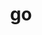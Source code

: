 ---
title: "go"
layout: cache
categories: [package, develop]
meta: {"compilers": ["apple-clang@=15.0.0", "gcc@=10.2.1", "gcc@=10.5.0", "gcc@=11.4.0", "gcc@=13.3.0", "gcc@=7.5.0"], "num_specs": 24, "num_specs_by_stack": {"developer-tools": 4, "developer-tools-aarch64-linux-gnu": 6, "developer-tools-darwin": 1, "developer-tools-manylinux2014": 1, "developer-tools-x86_64_v3-linux-gnu": 6, "hep": 6, "root": 24}, "oss": ["centos7", "rhel8", "ubuntu18.04", "ubuntu22.04", "ventura"], "platforms": ["darwin", "linux"], "stacks": ["developer-tools", "developer-tools-aarch64-linux-gnu", "developer-tools-darwin", "developer-tools-manylinux2014", "developer-tools-x86_64_v3-linux-gnu", "hep", "root"], "targets": ["aarch64", "x86_64_v3"], "versions": ["1.22.2", "1.22.4", "1.23.3", "1.23.4", "1.23.6", "1.24.0"]}
spec_details: [{"compiler": "apple-clang@=15.0.0", "hash": "u3nx5o5qss4lg74ypij5f4ktmpnr6bmv", "os": "ventura", "platform": "darwin", "size": "-", "stacks": ["developer-tools-darwin", "root"], "tarball": "https://binaries.spack.io/develop/build_cache/darwin-ventura-aarch64/apple-clang-15.0.0/go-1.23.3/darwin-ventura-aarch64-apple-clang-15.0.0-go-1.23.3-u3nx5o5qss4lg74ypij5f4ktmpnr6bmv.spack", "target": "aarch64", "variants": ["build_system=generic"], "versions": ["1.23.3"]}, {"compiler": "gcc@=10.2.1", "hash": "e4hvokiiliowhv5nmjr4gud5je3il4dl", "os": "centos7", "platform": "linux", "size": "-", "stacks": ["developer-tools-manylinux2014", "root"], "tarball": "https://binaries.spack.io/develop/build_cache/linux-centos7-x86_64_v3/gcc-10.2.1/go-1.23.3/linux-centos7-x86_64_v3-gcc-10.2.1-go-1.23.3-e4hvokiiliowhv5nmjr4gud5je3il4dl.spack", "target": "x86_64_v3", "variants": ["build_system=generic"], "versions": ["1.23.3"]}, {"compiler": "gcc@=10.5.0", "hash": "cbs7zlf7mf3ooqi2ihotldu4du4otvuw", "os": "centos7", "platform": "linux", "size": "-", "stacks": ["developer-tools-x86_64_v3-linux-gnu", "root"], "tarball": "https://binaries.spack.io/develop/build_cache/linux-centos7-x86_64_v3/gcc-10.5.0/go-1.23.6/linux-centos7-x86_64_v3-gcc-10.5.0-go-1.23.6-cbs7zlf7mf3ooqi2ihotldu4du4otvuw.spack", "target": "x86_64_v3", "variants": ["build_system=generic"], "versions": ["1.23.6"]}, {"compiler": "gcc@=10.5.0", "hash": "quuwnclkc6ck5ac7437ztpre6mdsa265", "os": "centos7", "platform": "linux", "size": "-", "stacks": ["developer-tools-x86_64_v3-linux-gnu", "root"], "tarball": "https://binaries.spack.io/develop/build_cache/linux-centos7-x86_64_v3/gcc-10.5.0/go-1.23.4/linux-centos7-x86_64_v3-gcc-10.5.0-go-1.23.4-quuwnclkc6ck5ac7437ztpre6mdsa265.spack", "target": "x86_64_v3", "variants": ["build_system=generic"], "versions": ["1.23.4"]}, {"compiler": "gcc@=10.5.0", "hash": "kvambwqtfkxa727qbsp64gcf5acnyxwk", "os": "centos7", "platform": "linux", "size": "-", "stacks": ["developer-tools-x86_64_v3-linux-gnu", "root"], "tarball": "https://binaries.spack.io/develop/build_cache/linux-centos7-x86_64_v3/gcc-10.5.0/go-1.23.4/linux-centos7-x86_64_v3-gcc-10.5.0-go-1.23.4-kvambwqtfkxa727qbsp64gcf5acnyxwk.spack", "target": "x86_64_v3", "variants": ["build_system=generic"], "versions": ["1.23.4"]}, {"compiler": "gcc@=10.5.0", "hash": "gtqpat6puoi3vpwvtd5m4dc7izw6kygw", "os": "centos7", "platform": "linux", "size": "-", "stacks": ["developer-tools-x86_64_v3-linux-gnu", "root"], "tarball": "https://binaries.spack.io/develop/build_cache/linux-centos7-x86_64_v3/gcc-10.5.0/go-1.24.0/linux-centos7-x86_64_v3-gcc-10.5.0-go-1.24.0-gtqpat6puoi3vpwvtd5m4dc7izw6kygw.spack", "target": "x86_64_v3", "variants": ["build_system=generic"], "versions": ["1.24.0"]}, {"compiler": "gcc@=10.5.0", "hash": "lxxv7wqoqn42ecnp4gbucih3rn7ktqdr", "os": "centos7", "platform": "linux", "size": "-", "stacks": ["developer-tools-x86_64_v3-linux-gnu", "root"], "tarball": "https://binaries.spack.io/develop/build_cache/linux-centos7-x86_64_v3/gcc-10.5.0/go-1.23.6/linux-centos7-x86_64_v3-gcc-10.5.0-go-1.23.6-lxxv7wqoqn42ecnp4gbucih3rn7ktqdr.spack", "target": "x86_64_v3", "variants": ["build_system=generic"], "versions": ["1.23.6"]}, {"compiler": "gcc@=10.5.0", "hash": "roixl47d33rhnityx22hvt25kffby4sy", "os": "centos7", "platform": "linux", "size": "-", "stacks": ["developer-tools-x86_64_v3-linux-gnu", "root"], "tarball": "https://binaries.spack.io/develop/build_cache/linux-centos7-x86_64_v3/gcc-10.5.0/go-1.23.4/linux-centos7-x86_64_v3-gcc-10.5.0-go-1.23.4-roixl47d33rhnityx22hvt25kffby4sy.spack", "target": "x86_64_v3", "variants": ["build_system=generic"], "versions": ["1.23.4"]}, {"compiler": "gcc@=13.3.0", "hash": "gv4lkyfhcfiozmegb4namm7tm3ktt3qz", "os": "rhel8", "platform": "linux", "size": "-", "stacks": ["developer-tools-aarch64-linux-gnu", "root"], "tarball": "https://binaries.spack.io/develop/build_cache/linux-rhel8-aarch64/gcc-13.3.0/go-1.23.6/linux-rhel8-aarch64-gcc-13.3.0-go-1.23.6-gv4lkyfhcfiozmegb4namm7tm3ktt3qz.spack", "target": "aarch64", "variants": ["build_system=generic"], "versions": ["1.23.6"]}, {"compiler": "gcc@=13.3.0", "hash": "ghtwubx4rbcnmaxosjxcdsjcnztos5qa", "os": "rhel8", "platform": "linux", "size": "-", "stacks": ["developer-tools-aarch64-linux-gnu", "root"], "tarball": "https://binaries.spack.io/develop/build_cache/linux-rhel8-aarch64/gcc-13.3.0/go-1.23.4/linux-rhel8-aarch64-gcc-13.3.0-go-1.23.4-ghtwubx4rbcnmaxosjxcdsjcnztos5qa.spack", "target": "aarch64", "variants": ["build_system=generic"], "versions": ["1.23.4"]}, {"compiler": "gcc@=13.3.0", "hash": "jjoyy5n4p4uijwfy7pg7zu34wb5nvacm", "os": "rhel8", "platform": "linux", "size": "-", "stacks": ["developer-tools-aarch64-linux-gnu", "root"], "tarball": "https://binaries.spack.io/develop/build_cache/linux-rhel8-aarch64/gcc-13.3.0/go-1.24.0/linux-rhel8-aarch64-gcc-13.3.0-go-1.24.0-jjoyy5n4p4uijwfy7pg7zu34wb5nvacm.spack", "target": "aarch64", "variants": ["build_system=generic"], "versions": ["1.24.0"]}, {"compiler": "gcc@=13.3.0", "hash": "efnmk6gksyz66wsrt36kcjukrafpuhyc", "os": "rhel8", "platform": "linux", "size": "-", "stacks": ["developer-tools-aarch64-linux-gnu", "root"], "tarball": "https://binaries.spack.io/develop/build_cache/linux-rhel8-aarch64/gcc-13.3.0/go-1.23.4/linux-rhel8-aarch64-gcc-13.3.0-go-1.23.4-efnmk6gksyz66wsrt36kcjukrafpuhyc.spack", "target": "aarch64", "variants": ["build_system=generic"], "versions": ["1.23.4"]}, {"compiler": "gcc@=13.3.0", "hash": "iiryplhefdeayuzlxz6ojbqyyr5retni", "os": "rhel8", "platform": "linux", "size": "-", "stacks": ["developer-tools-aarch64-linux-gnu", "root"], "tarball": "https://binaries.spack.io/develop/build_cache/linux-rhel8-aarch64/gcc-13.3.0/go-1.23.6/linux-rhel8-aarch64-gcc-13.3.0-go-1.23.6-iiryplhefdeayuzlxz6ojbqyyr5retni.spack", "target": "aarch64", "variants": ["build_system=generic"], "versions": ["1.23.6"]}, {"compiler": "gcc@=13.3.0", "hash": "j2kuwxxccsqskj7ly3cp7nkqzehxxjgm", "os": "rhel8", "platform": "linux", "size": "-", "stacks": ["developer-tools-aarch64-linux-gnu", "root"], "tarball": "https://binaries.spack.io/develop/build_cache/linux-rhel8-aarch64/gcc-13.3.0/go-1.23.4/linux-rhel8-aarch64-gcc-13.3.0-go-1.23.4-j2kuwxxccsqskj7ly3cp7nkqzehxxjgm.spack", "target": "aarch64", "variants": ["build_system=generic"], "versions": ["1.23.4"]}, {"compiler": "gcc@=7.5.0", "hash": "sstmwfuct523c3o2rlsbxjq7oofuct26", "os": "ubuntu18.04", "platform": "linux", "size": "-", "stacks": ["developer-tools", "root"], "tarball": "https://binaries.spack.io/develop/build_cache/linux-ubuntu18.04-x86_64_v3/gcc-7.5.0/go-1.22.2/linux-ubuntu18.04-x86_64_v3-gcc-7.5.0-go-1.22.2-sstmwfuct523c3o2rlsbxjq7oofuct26.spack", "target": "x86_64_v3", "variants": ["build_system=generic"], "versions": ["1.22.2"]}, {"compiler": "gcc@=7.5.0", "hash": "p5xlsoqvvi4tp2cfmhiugsl5jeydkm26", "os": "ubuntu18.04", "platform": "linux", "size": "-", "stacks": ["developer-tools", "root"], "tarball": "https://binaries.spack.io/develop/build_cache/linux-ubuntu18.04-x86_64_v3/gcc-7.5.0/go-1.22.4/linux-ubuntu18.04-x86_64_v3-gcc-7.5.0-go-1.22.4-p5xlsoqvvi4tp2cfmhiugsl5jeydkm26.spack", "target": "x86_64_v3", "variants": ["build_system=generic"], "versions": ["1.22.4"]}, {"compiler": "gcc@=7.5.0", "hash": "xrpun7jptx2g76vvcw7ucti53kgrldor", "os": "ubuntu18.04", "platform": "linux", "size": "-", "stacks": ["developer-tools", "root"], "tarball": "https://binaries.spack.io/develop/build_cache/linux-ubuntu18.04-x86_64_v3/gcc-7.5.0/go-1.22.2/linux-ubuntu18.04-x86_64_v3-gcc-7.5.0-go-1.22.2-xrpun7jptx2g76vvcw7ucti53kgrldor.spack", "target": "x86_64_v3", "variants": ["build_system=generic"], "versions": ["1.22.2"]}, {"compiler": "gcc@=7.5.0", "hash": "a55mtjarmizbvxzj37q6zrbky6ztjlrm", "os": "ubuntu18.04", "platform": "linux", "size": "-", "stacks": ["developer-tools", "root"], "tarball": "https://binaries.spack.io/develop/build_cache/linux-ubuntu18.04-x86_64_v3/gcc-7.5.0/go-1.22.2/linux-ubuntu18.04-x86_64_v3-gcc-7.5.0-go-1.22.2-a55mtjarmizbvxzj37q6zrbky6ztjlrm.spack", "target": "x86_64_v3", "variants": ["build_system=generic"], "versions": ["1.22.2"]}, {"compiler": "gcc@=11.4.0", "hash": "4rb7m7mwi4yy5qymvzfamuqi66vnsu6s", "os": "ubuntu22.04", "platform": "linux", "size": "-", "stacks": ["hep", "root"], "tarball": "https://binaries.spack.io/develop/build_cache/linux-ubuntu22.04-x86_64_v3/gcc-11.4.0/go-1.23.4/linux-ubuntu22.04-x86_64_v3-gcc-11.4.0-go-1.23.4-4rb7m7mwi4yy5qymvzfamuqi66vnsu6s.spack", "target": "x86_64_v3", "variants": ["build_system=generic"], "versions": ["1.23.4"]}, {"compiler": "gcc@=11.4.0", "hash": "yeoorrs6ea2wvhoiuy7bqfvxzke6ynn4", "os": "ubuntu22.04", "platform": "linux", "size": "-", "stacks": ["hep", "root"], "tarball": "https://binaries.spack.io/develop/build_cache/linux-ubuntu22.04-x86_64_v3/gcc-11.4.0/go-1.23.4/linux-ubuntu22.04-x86_64_v3-gcc-11.4.0-go-1.23.4-yeoorrs6ea2wvhoiuy7bqfvxzke6ynn4.spack", "target": "x86_64_v3", "variants": ["build_system=generic"], "versions": ["1.23.4"]}, {"compiler": "gcc@=11.4.0", "hash": "yrz6cozhvlborbfy56wwirzdvat4fitb", "os": "ubuntu22.04", "platform": "linux", "size": "-", "stacks": ["hep", "root"], "tarball": "https://binaries.spack.io/develop/build_cache/linux-ubuntu22.04-x86_64_v3/gcc-11.4.0/go-1.23.4/linux-ubuntu22.04-x86_64_v3-gcc-11.4.0-go-1.23.4-yrz6cozhvlborbfy56wwirzdvat4fitb.spack", "target": "x86_64_v3", "variants": ["build_system=generic"], "versions": ["1.23.4"]}, {"compiler": "gcc@=11.4.0", "hash": "akutgimdfv4xu2q4vucixqvbj34wktds", "os": "ubuntu22.04", "platform": "linux", "size": "-", "stacks": ["hep", "root"], "tarball": "https://binaries.spack.io/develop/build_cache/linux-ubuntu22.04-x86_64_v3/gcc-11.4.0/go-1.23.6/linux-ubuntu22.04-x86_64_v3-gcc-11.4.0-go-1.23.6-akutgimdfv4xu2q4vucixqvbj34wktds.spack", "target": "x86_64_v3", "variants": ["build_system=generic"], "versions": ["1.23.6"]}, {"compiler": "gcc@=11.4.0", "hash": "lyt5mjecokxpbot2wc3wm46s4p7fsuwe", "os": "ubuntu22.04", "platform": "linux", "size": "-", "stacks": ["hep", "root"], "tarball": "https://binaries.spack.io/develop/build_cache/linux-ubuntu22.04-x86_64_v3/gcc-11.4.0/go-1.23.6/linux-ubuntu22.04-x86_64_v3-gcc-11.4.0-go-1.23.6-lyt5mjecokxpbot2wc3wm46s4p7fsuwe.spack", "target": "x86_64_v3", "variants": ["build_system=generic"], "versions": ["1.23.6"]}, {"compiler": "gcc@=11.4.0", "hash": "rngruvaqiy4tbf4fgokkcrqxya4q5xas", "os": "ubuntu22.04", "platform": "linux", "size": "-", "stacks": ["hep", "root"], "tarball": "https://binaries.spack.io/develop/build_cache/linux-ubuntu22.04-x86_64_v3/gcc-11.4.0/go-1.24.0/linux-ubuntu22.04-x86_64_v3-gcc-11.4.0-go-1.24.0-rngruvaqiy4tbf4fgokkcrqxya4q5xas.spack", "target": "x86_64_v3", "variants": ["build_system=generic"], "versions": ["1.24.0"]}]
---
